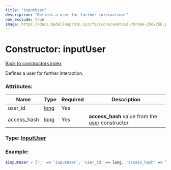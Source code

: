 ```yaml
---
title: "inputUser"
description: "Defines a user for further interaction."
nav_exclude: true
image: https://docs.madelineproto.xyz/favicons/android-chrome-256x256.png
---
```

# Constructor: inputUser  
[Back to constructors index](/API_docs/constructors/index.html)



Defines a user for further interaction.

### Attributes:

| Name     |    Type       | Required | Description |
|----------|---------------|----------|-------------|
|user\_id|[long](/API_docs/types/long.html) | Yes|
|access\_hash|[long](/API_docs/types/long.html) | Yes|**access\_hash** value from the [user](../constructors/user.html) constructor|



### Type: [InputUser](/API_docs/types/InputUser.html)


### Example:

```php
$inputUser = ['_' => 'inputUser', 'user_id' => long, 'access_hash' => long];
```  
